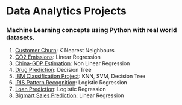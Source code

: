 # Data Analytics Projects

### Machine Learning concepts using Python with real world datasets.

1. [Customer Churn](https://github.com/arjunmann73/Machine-Learning/tree/master/Customer%20Churn): K Nearest Neighbours
2. [CO2 Emissions](https://github.com/arjunmann73/Machine-Learning/tree/master/CO2%20Emissions): Linear Regression
3. [China-GDP Estimation](https://github.com/arjunmann73/Machine-Learning/tree/master/China%20GDP%20Estimation): Non Linear Regression
4. [Drug Prediction](https://github.com/arjunmann73/Machine-Learning/tree/master/Drug%20Prediction): Decision Tree
5. [IBM Classification Project](https://github.com/arjunmann73/Machine-Learning/tree/master/IBM%20Classification%20Project): KNN, SVM, Decision Tree
6. [IRIS Pattern Recognition](https://github.com/arjunmann73/Data-Analytics-Projects/tree/master/IRIS%20Pattern%20Recognition): Logistic Regression
7. [Loan Prediction](https://github.com/arjunmann73/Data-Analytics-Projects/tree/master/Loan%20Prediction): Logistic Regression
8. [Bigmart Sales Prediction](https://github.com/arjunmann73/Data-Analytics-Projects/tree/master/Bigmart%20Sales%20Prediction): Linear Regression
